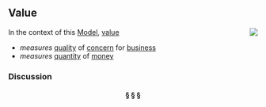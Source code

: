 ## Value

<img src="https://rawgithub.com/nikboyd/sample-domain/master/images/value.svg" align="right"/>

In the context of this [Model](model.md), [value](https://github.com/nikboyd/sample-domain/blob/master/value.md)

* <i>measures</i> [quality](https://github.com/nikboyd/sample-domain/blob/master/quality.md) of [concern](https://github.com/nikboyd/sample-domain/blob/master/concern.md) for [business](https://github.com/nikboyd/sample-domain/blob/master/business.md)
* <i>measures</i> [quantity](https://github.com/nikboyd/sample-domain/blob/master/quantity.md) of [money](https://github.com/nikboyd/sample-domain/blob/master/money.md)

### Discussion



<h4 align="center"><b>&sect; &sect; &sect;</b></h4>
